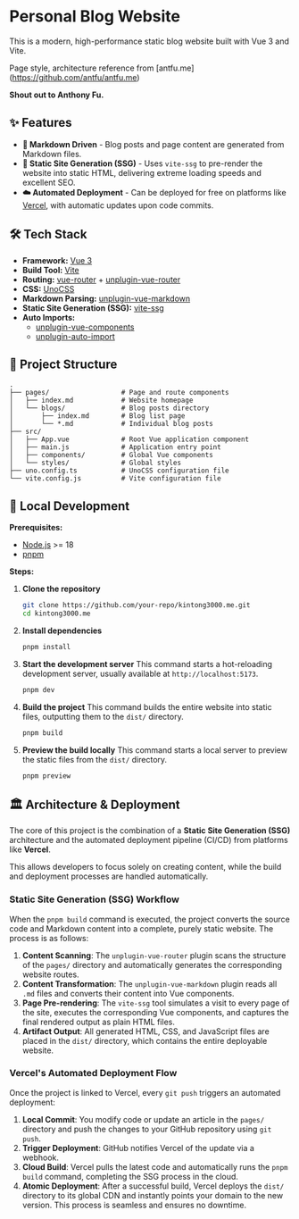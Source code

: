 # Personal Blog Website

This is a modern, high-performance static blog website built with Vue 3 and Vite.


Page style, architecture reference from [antfu.me] (https://github.com/antfu/antfu.me)

**Shout out to Anthony Fu.**

## ✨ Features

- **📄 Markdown Driven** - Blog posts and page content are generated from Markdown files.
- **🚀 Static Site Generation (SSG)** - Uses `vite-ssg` to pre-render the website into static HTML, delivering extreme loading speeds and excellent SEO.
- **☁️ Automated Deployment** - Can be deployed for free on platforms like [Vercel](https://vercel.com/), with automatic updates upon code commits.

## 🛠️ Tech Stack

- **Framework:** [Vue 3](https://vuejs.org/)
- **Build Tool:** [Vite](https://vitejs.dev/)
- **Routing:** [vue-router](https://router.vuejs.org/) + [unplugin-vue-router](https://github.com/posva/unplugin-vue-router)
- **CSS:** [UnoCSS](https://github.com/unocss/unocss)
- **Markdown Parsing:** [unplugin-vue-markdown](https://github.com/unplugin/unplugin-vue-markdown)
- **Static Site Generation (SSG):** [vite-ssg](https://github.com/antfu/vite-ssg)
- **Auto Imports:**
  - [unplugin-vue-components](https://github.com/antfu/unplugin-vue-components)
  - [unplugin-auto-import](https://github.com/antfu/unplugin-auto-import)

## 📂 Project Structure

```
.
├── pages/                  # Page and route components
│   ├── index.md            # Website homepage
│   └── blogs/              # Blog posts directory
│       ├── index.md        # Blog list page
│       └── *.md            # Individual blog posts
├── src/
│   ├── App.vue             # Root Vue application component
│   ├── main.js             # Application entry point
│   ├── components/         # Global Vue components
│   └── styles/             # Global styles
├── uno.config.ts           # UnoCSS configuration file
└── vite.config.js          # Vite configuration file
```

## 🚀 Local Development

**Prerequisites:**

- [Node.js](http://nodejs.org/) >= 18
- [pnpm](https://pnpm.io/)

**Steps:**

1.  **Clone the repository**
    ```bash
    git clone https://github.com/your-repo/kintong3000.me.git
    cd kintong3000.me
    ```

2.  **Install dependencies**
    ```bash
    pnpm install
    ```

3.  **Start the development server**
    This command starts a hot-reloading development server, usually available at `http://localhost:5173`.
    ```bash
    pnpm dev
    ```

4.  **Build the project**
    This command builds the entire website into static files, outputting them to the `dist/` directory.
    ```bash
    pnpm build
    ```

5.  **Preview the build locally**
    This command starts a local server to preview the static files from the `dist/` directory.
    ```bash
    pnpm preview
    ```

## 🏛️ Architecture & Deployment

The core of this project is the combination of a **Static Site Generation (SSG)** architecture and the automated deployment pipeline (CI/CD) from platforms like **Vercel**.

This allows developers to focus solely on creating content, while the build and deployment processes are handled automatically.

### Static Site Generation (SSG) Workflow

When the `pnpm build` command is executed, the project converts the source code and Markdown content into a complete, purely static website. The process is as follows:

1.  **Content Scanning**: The `unplugin-vue-router` plugin scans the structure of the `pages/` directory and automatically generates the corresponding website routes.
2.  **Content Transformation**: The `unplugin-vue-markdown` plugin reads all `.md` files and converts their content into Vue components.
3.  **Page Pre-rendering**: The `vite-ssg` tool simulates a visit to every page of the site, executes the corresponding Vue components, and captures the final rendered output as plain HTML files.
4.  **Artifact Output**: All generated HTML, CSS, and JavaScript files are placed in the `dist/` directory, which contains the entire deployable website.

### Vercel's Automated Deployment Flow

Once the project is linked to Vercel, every `git push` triggers an automated deployment:

1.  **Local Commit**: You modify code or update an article in the `pages/` directory and push the changes to your GitHub repository using `git push`.
2.  **Trigger Deployment**: GitHub notifies Vercel of the update via a webhook.
3.  **Cloud Build**: Vercel pulls the latest code and automatically runs the `pnpm build` command, completing the SSG process in the cloud.
4.  **Atomic Deployment**: After a successful build, Vercel deploys the `dist/` directory to its global CDN and instantly points your domain to the new version. This process is seamless and ensures no downtime.
